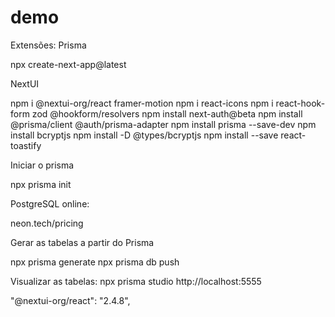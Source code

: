# demo

Extensões:
	Prisma

npx create-next-app@latest

NextUI

npm i @nextui-org/react framer-motion
npm i react-icons
npm i react-hook-form zod @hookform/resolvers
npm install next-auth@beta
npm install @prisma/client @auth/prisma-adapter
npm install prisma --save-dev
npm install bcryptjs
npm install -D @types/bcryptjs
npm install --save react-toastify

Iniciar o prisma

npx prisma init

PostgreSQL online:

neon.tech/pricing

Gerar as tabelas a partir do Prisma

npx prisma generate
npx prisma db push

Visualizar as tabelas: 
	npx prisma studio
	http://localhost:5555
	
"@nextui-org/react": "2.4.8",